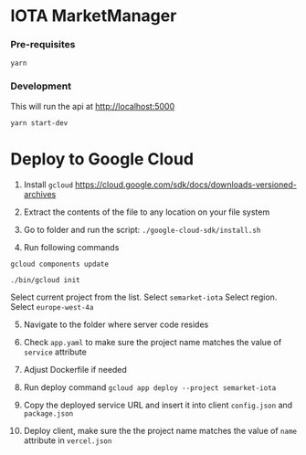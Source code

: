 # IOTA MarketManager

### Pre-requisites

```shell
yarn
```

### Development

This will run the api at <http://localhost:5000>

```shell
yarn start-dev
```


# Deploy to Google Cloud

1. Install `gcloud`
https://cloud.google.com/sdk/docs/downloads-versioned-archives

2. Extract the contents of the file to any location on your file system

3. Go to folder and run the script:
`./google-cloud-sdk/install.sh`

4. Run following commands
```
gcloud components update

./bin/gcloud init
```
Select current project from the list. Select `semarket-iota`
Select region. Select `europe-west-4a` 

5. Navigate to the folder where server code resides

6. Check `app.yaml` to make sure the project name matches the value of `service` attribute

7. Adjust Dockerfile if needed

8. Run deploy command
`gcloud app deploy --project semarket-iota`

9. Copy the deployed service URL and insert it into client `config.json` and `package.json`

10. Deploy client, make sure the the project name matches the value of `name` attribute in `vercel.json`